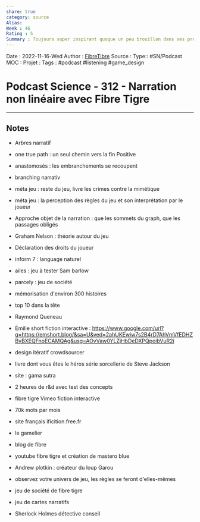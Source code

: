 ```yaml
---
share: true 
category: source
Alias:
Week : 46
Rating : 5
Summary : Toujours super inspirant quoque un peu brouillon dans ses propos. En plus il parle de Melville donc content :)
---
```

Date : 2022-11-16-Wed
Author : [FibreTibre](FibreTibre)
Source : 
Type:: #SN/Podcast 
MOC :
Projet : 
Tags : #podcast #listening #game_design 

# Podcast Science - 312 - Narration non linéaire avec Fibre Tigre


***

## Notes


- Arbres narratif
- one true path : un seul chemin vers la fin  Positive
- anastomosés : les embranchements se recoupent 
- branching narrativ 
- méta jeu : reste du jeu, livre les crimes contre la mimétique
- méta jeu : la perception des règles du jeu et son interprétation par le joueur 
- Approche objet de la narration : que les sommets du graph, que les passages obligés 
- Graham Nelson : théorie autour du jeu 
- Déclaration des droits du joueur
- inform 7 : language naturel
- ailes : jeu à tester Sam barlow
- parcely : jeu de société 
- mémorisation d'environ 300 histoires
- top 10 dans la tête 
- Raymond Queneau
- Émilie short fiction interactive : https://www.google.com/url?q=https://emshort.blog/&sa=U&ved=2ahUKEwiw7s2B4rD7AhVmVfEDHZByBXEQFnoECAMQAg&usg=AOvVaw0YLZjHbDeDXPQpoibVuR2i

- design itératif crowdsourcer 
- livre dont vous êtes le héros série sorcellerie de Steve Jackson 
- site : gama sutra
- 2 heures de r&d avec test des concepts 
- fibre tigre Vimeo fiction interactive 
- 70k mots par mois
- site français ificition.free.fr
- le gamelier 
- blog de fibre 
- youtube fibre tigre et création de mastero blue
- Andrew plotkin : créateur du loup Garou
- observez votre univers de jeu, les règles se feront d'elles-mêmes
- jeu de société de fibre tigre 
- jeu de cartes narratifs 
- Sherlock Holmes détective conseil



